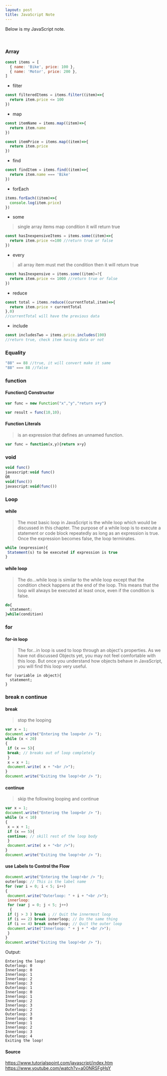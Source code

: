 ```yaml
---
layout: post
title: JavaScript Note
---
```


Below is my JavaScript note.

<br>

### Array
```javascript
const items = [
  { name: 'Bike', price: 100 },
  { name: 'Motor', price: 200 },
]
```
- filter
```javascript
const filteredItems = items.filter((item)=>{
  return item.price <= 100
})
```
- map
```javascript
const itemName = items.map((item)=>{
  return item.name
})

const itemPrice = items.map((item)=>{
  return item.price
})
```
- find
```javascript
const findItem = items.find((item)=>{
  return item.name === 'Bike'
})
```
- forEach
```javascript
items.forEach((item)=>{
  console.log(item.price)
})
```
- some
> single array items map condition it will return true
```javascript
const hasInexpensiveItems = items.some((item)=>{
  return item.price <=100 //return true or false
})
```
- every
> all array item must met the condition then it will return true
```javascript
const hasInexpensive = items.some((item)=?{
  return item.price <= 1000 //return true or false
})
```
- reduce
```javascript
const total = items.reduce((currentTotal,item)=>{
  return item.price + currentTotal
},0)
//currentTotal will have the previous data
```
- include
```javascript
const includesTwo = items.price.includes(100)
//return true, check item having data or not
```

### Equality
```javascript
"88" == 88 //true, it will convert make it same
"88" === 88 //false
```
### function
#### Function() Constructor
```javascript
var func = new Function("x","y","return x+y")

var result = func(10,10);
```
#### Function Literals
>  is an expression that defines an unnamed function.
```javascript
var func = function(x,y){return x+y}
```
### void
```javascript
void func()
javascript:void func()
OR
void(func())
javascript:void(func())
```

### Loop
#### while
> The most basic loop in JavaScript is the while loop which would be discussed in
this chapter. The purpose of a while loop is to execute a statement or code
block repeatedly as long as an expression is true. Once the expression
becomes false, the loop terminates.
```javascript
while (expression){
 Statement(s) to be executed if expression is true
}
```
#### while loop
>  The do...while loop is similar to the while loop except that the condition check
happens at the end of the loop. This means that the loop will always be executed
at least once, even if the condition is false.
```javascript
do{
  statement;
}while(condition)
```

### for
#### for-in loop
> The for...in loop is used to loop through an object's properties. As we have not
discussed Objects yet, you may not feel comfortable with this loop. But once you
understand how objects behave in JavaScript, you will find this loop very useful.
```javacript
for (variable in object){
  statement;
}
```

### break n continue
#### break
> stop the looping
```javascript
var x = 1;
document.write("Entering the loop<br /> ");
while (x < 20)
{
 if (x == 5){
 break; // breaks out of loop completely
 }
 x = x + 1;
 document.write( x + "<br />");
}
document.write("Exiting the loop!<br /> ");
```
#### continue
> skip the following looping and continue
```javascript
var x = 1;
document.write("Entering the loop<br /> ");
while (x < 10)
{
 x = x + 1;
 if (x == 5){
 continue; // skill rest of the loop body
 }
 document.write( x + "<br />");
}
document.write("Exiting the loop!<br /> ");
```
#### use Labels to Control the Flow
```javascript
document.write("Entering the loop!<br /> ");
outerloop: // This is the label name
for (var i = 0; i < 5; i++)
{
 document.write("Outerloop: " + i + "<br />");
 innerloop:
 for (var j = 0; j < 5; j++)
  {
 if (j > 3 ) break ; // Quit the innermost loop
 if (i == 2) break innerloop; // Do the same thing
 if (i == 4) break outerloop; // Quit the outer loop
 document.write("Innerloop: " + j + " <br />");
 }
}
document.write("Exiting the loop!<br /> ");
```
Output:
```
Entering the loop!
Outerloop: 0
Innerloop: 0
Innerloop: 1
Innerloop: 2
Innerloop: 3
Outerloop: 1
Innerloop: 0
Innerloop: 1
Innerloop: 2
Innerloop: 3
Outerloop: 2
Outerloop: 3
Innerloop: 0
Innerloop: 1
Innerloop: 2
Innerloop: 3
Outerloop: 4
Exiting the loop!
```
#### Source
<https://www.tutorialspoint.com/javascript/index.htm> \
<https://www.youtube.com/watch?v=a00NRSFgHsY> 
